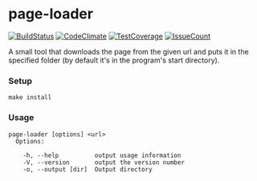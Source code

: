 # page-loader

[![BuildStatus](https://travis-ci.org/nbvehbq/project-lvl3-s91.svg?branch=master)](https://travis-ci.org/nbvehbq/project-lvl3-s91)
[![CodeClimate](https://codeclimate.com/github/nbvehbq/project-lvl3-s91/badges/gpa.svg)](https://codeclimate.com/github/nbvehbq/project-lvl3-s91)
[![TestCoverage](https://codeclimate.com/github/nbvehbq/project-lvl3-s91/badges/coverage.svg)](https://codeclimate.com/github/nbvehbq/project-lvl3-s91/coverage)
[![IssueCount](https://codeclimate.com/github/nbvehbq/project-lvl3-s91/badges/issue_count.svg)](https://codeclimate.com/github/nbvehbq/project-lvl3-s91)

A small tool that downloads the page from the given url and puts it in the specified folder (by default it's in the program's start directory).

### Setup
`make install`

### Usage
```
page-loader [options] <url>
  Options:

    -h, --help          output usage information
    -V, --version       output the version number
    -o, --output [dir]  Output directory
```
